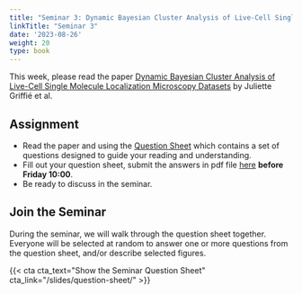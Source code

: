 ```yaml
---
title: "Seminar 3: Dynamic Bayesian Cluster Analysis of Live-Cell Single Molecule Localization Microscopy Datasets"
linkTitle: "Seminar 3"
date: '2023-08-26'
weight: 20
type: book
---
```


This week, please read the paper [Dynamic Bayesian Cluster Analysis of Live-Cell Single Molecule Localization Microscopy Datasets](https://onlinelibrary.wiley.com/doi/epdf/10.1002/smtd.201800008) by Juliette Griffié et al.


## Assignment

 - Read the paper and using the [Question Sheet](/question-sheet/) which contains a set of questions designed to guide your reading and understanding.
 - Fill out your question sheet, submit the answers in pdf file [here](https://forms.gle/cRyB9MQ4cDjFeNGE8) **before Friday 10:00**.
 - Be ready to discuss in the seminar.

## Join the Seminar

During the seminar, we will walk through the question sheet together. Everyone will be selected at random to answer one or more questions from the question sheet, and/or describe selected figures.

 {{< cta cta_text="Show the Seminar Question Sheet" cta_link="/slides/question-sheet/" >}}